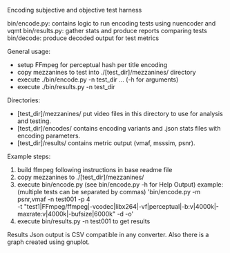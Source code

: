 Encoding subjective and objective test harness

bin/encode.py: contains logic to run encoding tests using nuencoder and vqmt
bin/results.py: gather stats and produce reports comparing tests
bin/decode: produce decoded output for test metrics

General usage:
- setup FFmpeg for perceptual hash per title encoding
- copy mezzanines to test into ./[test_dir]/mezzanines/ directory
- execute ./bin/encode.py -n test_dir ... (-h for arguments)
- execute ./bin/results.py -n test_dir

Directories:
* [test_dir]/mezzanines/   put video files in this directory to use for analysis and testing.
* [test_dir]/encodes/      contains encoding variants and .json stats files with
                            encoding parameters.
* [test_dir]/results/      contains metric output (vmaf, msssim, psnr).

Example steps:
1. build ffmpeg following instructions in base readme file
2. copy mezzanines to ./[test_dir]/mezzanines/
3. execute bin/encode.py (see bin/encode.py -h  for Help Output)
    example: (multiple tests can be separated by commas)
    'bin/encode.py -m psnr,vmaf -n test001 -p 4 \
        -t "test1|FFmpeg/ffmpeg|-vcodec|libx264|-vf|perceptual|-b:v|4000k|-maxrate:v|4000k|-bufsize|6000k" -d -o' 
4. execute bin/results.py -n test001 to get results

Results Json output is CSV compatible in any converter.
Also there is a graph created using gnuplot.

